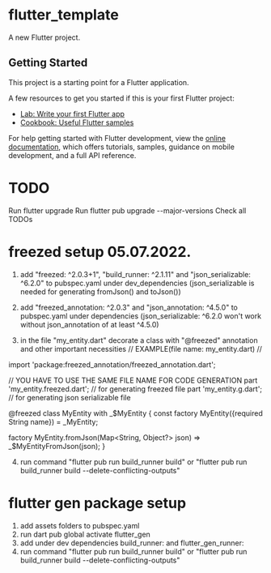 # flutter_template

A new Flutter project.

## Getting Started

This project is a starting point for a Flutter application.

A few resources to get you started if this is your first Flutter project:

- [Lab: Write your first Flutter app](https://docs.flutter.dev/get-started/codelab)
- [Cookbook: Useful Flutter samples](https://docs.flutter.dev/cookbook)

For help getting started with Flutter development, view the
[online documentation](https://docs.flutter.dev/), which offers tutorials,
samples, guidance on mobile development, and a full API reference.

# TODO
Run flutter upgrade
Run flutter pub upgrade --major-versions
Check all TODOs

# freezed setup 05.07.2022.

1) add "freezed: ^2.0.3+1", "build_runner: ^2.1.11" and "json_serializable: ^6.2.0" to pubspec.yaml under dev_dependencies (json_serializable is needed for generating fromJson() and toJson())

2) add "freezed_annotation: ^2.0.3" and "json_annotation: ^4.5.0" to pubspec.yaml under dependencies (json_serializable: ^6.2.0 won't work without json_annotation of at least ^4.5.0)

3) in the file "my_entity.dart" decorate a class with "@freezed" annotation and other important necessities
// EXAMPLE(file name: my_entity.dart) //

import 'package:freezed_annotation/freezed_annotation.dart';

// YOU HAVE TO USE THE SAME FILE NAME FOR CODE GENERATION
part 'my_entity.freezed.dart'; // for generating freezed file
part 'my_entity.g.dart'; // for generating json serializable file

@freezed
class MyEntity with _$MyEntity {
  const factory MyEntity({required String name}) = _MyEntity;

  factory MyEntity.fromJson(Map<String, Object?> json) => _$MyEntityFromJson(json);
}

4) run command "flutter pub run build_runner build" or "flutter pub run build_runner build --delete-conflicting-outputs"

# flutter gen package setup
1) add assets folders to pubspec.yaml
2) run dart pub global activate flutter_gen
3) add under dev dependencies build_runner:
and flutter_gen_runner:
4) run command "flutter pub run build_runner build" or "flutter pub run build_runner build --delete-conflicting-outputs"

